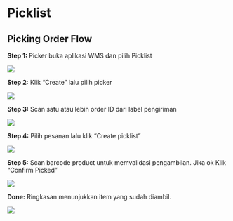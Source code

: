 # Picklist

## Picking Order Flow&#x20;

**Step 1:** Picker buka aplikasi WMS dan pilih Picklist

![](<../../.gitbook/assets/Screen Shot 2022-03-22 at 10.29.49 PM.png>)

**Step 2:** Klik “Create” lalu pilih picker

![](<../../.gitbook/assets/Screen Shot 2022-03-22 at 10.29.54 PM.png>)

**Step 3:** Scan satu atau lebih order ID dari label pengiriman

![](<../../.gitbook/assets/Screen Shot 2022-03-22 at 10.30.00 PM.png>)

**Step 4:** Pilih pesanan lalu klik “Create picklist”

![](<../../.gitbook/assets/Screen Shot 2022-03-22 at 10.30.06 PM.png>)

**Step 5:** Scan barcode product untuk memvalidasi pengambilan. Jika ok Klik “Confirm Picked”

![](<../../.gitbook/assets/Screen Shot 2022-03-22 at 10.30.10 PM.png>)

**Done:** Ringkasan menunjukkan item yang sudah diambil.

![](<../../.gitbook/assets/Screen Shot 2022-03-22 at 10.30.16 PM.png>)
